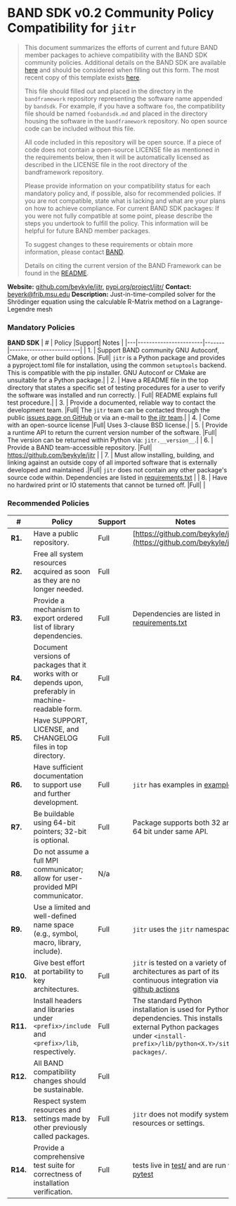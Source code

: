 # BAND SDK v0.2 Community Policy Compatibility for `jitr`


> This document summarizes the efforts of current and future BAND member packages to achieve compatibility with the BAND SDK community policies.  Additional details on the BAND SDK are available [here](https://raw.githubusercontent.com/bandframework/bandframework/main/resources/sdkpolicies/bandsdk.md) and should be considered when filling out this form. The most recent copy of this template exists [here](https://raw.githubusercontent.com/bandframework/bandframework/main/resources/sdkpolicies/template.md).
>
> This file should filled out and placed in the directory in the `bandframework` repository representing the software name appended by `bandsdk`.  For example, if you have a software `foo`, the compatibility file should be named `foobandsdk.md` and placed in the directory housing the software in the `bandframework` repository. No open source code can be included without this file.
>
> All code included in this repository will be open source.  If a piece of code does not contain a open-source LICENSE file as mentioned in the requirements below, then it will be automatically licensed as described in the LICENSE file in the root directory of the bandframework repository.
>
> Please provide information on your compatibility status for each mandatory policy and, if possible, also for recommended policies. If you are not compatible, state what is lacking and what are your plans on how to achieve compliance. For current BAND SDK packages: If you were not fully compatible at some point, please describe the steps you undertook to fulfill the policy. This information will be helpful for future BAND member packages.
>
> To suggest changes to these requirements or obtain more information, please contact [BAND](https://bandframework.github.io/team).
>
> Details on citing the current version of the BAND Framework can be found in the [README](https://github.com/bandframework/bandframework).


**Website:** [github.com/beykyle/jitr](https://github.com/beykyle/jitr), [pypi.org/project/jitr/](https://pypi.org/project/jitr/)
**Contact:** [beyerk@frib.msu.edu](mailto:beyerk@frib.msu.edu)
**Description:** Just-in-time-compiled solver for the Shrödinger equation using the calculable R-Matrix method on a Lagrange-Legendre mesh 

### Mandatory Policies

**BAND SDK**
| # | Policy                 |Support| Notes                   |
|---|-----------------------|-------|-------------------------|
| 1. | Support BAND community GNU Autoconf, CMake, or other build options. |Full| `jitr` is a Python package and provides a pyproject.toml file for installation, using the common `setuptools` backend. This is compatible with the pip installer. GNU Autoconf or CMake are unsuitable for a Python package.|
| 2. | Have a README file in the top directory that states a specific set of testing procedures for a user to verify the software was installed and run correctly. | Full| README explains full test procedure.|
| 3. | Provide a documented, reliable way to contact the development team. |Full| The `jitr` team can be contacted through the public [issues page on GitHub](https://github.com/beykyle/jitr/issues) or via an e-mail to [the jitr team](https://github.com/beykyle/jitr/blob/main/SUPPORT.rst).|
| 4. | Come with an open-source license |Full| Uses 3-clause BSD license.|
| 5. | Provide a runtime API to return the current version number of the software. |Full| The version can be returned within Python via: `jitr.__version__`.|
| 6. | Provide a BAND team-accessible repository. |Full| https://github.com/beykyle/jitr |
| 7. | Must allow installing, building, and linking against an outside copy of all imported software that is externally developed and maintained .|Full| `jitr` does not contain any other package's source code within. Dependencies are listed in [requirements.txt](https://github.com/beykyle/jitr/blob/main/requirements.txt) |
| 8. |  Have no hardwired print or IO statements that cannot be turned off. |Full| |


### Recommended Policies

| # | Policy                 |Support| Notes                   |
|---|------------------------|-------|-------------------------|
|**R1.**| Have a public repository. |Full|  [https://github.com/beykyle/jitr](https://github.com/beykyle/jitr) |
|**R2.**| Free all system resources acquired as soon as they are no longer needed. |Full| |
|**R3.**| Provide a mechanism to export ordered list of library dependencies. |Full| Dependencies are listed in [requirements.txt](https://github.com/beykyle/jitr/blob/main/requirements.txt) |
|**R4.**| Document versions of packages that it works with or depends upon, preferably in machine-readable form.  |Full|  |
|**R5.**| Have SUPPORT, LICENSE, and CHANGELOG files in top directory.  |Full|  |
|**R6.**| Have sufficient documentation to support use and further development.  |Full| `jitr` has examples in [examples/](https://github.com/beykyle/jitr/tree/main/examples) |
|**R7.**| Be buildable using 64-bit pointers; 32-bit is optional. |Full| Package supports both 32 and 64 bit under same API.|
|**R8.**| Do not assume a full MPI communicator; allow for user-provided MPI communicator. |N/a| |
|**R9.**| Use a limited and well-defined name space (e.g., symbol, macro, library, include). |Full| `jitr` uses the `jitr` namespace |
|**R10.**| Give best effort at portability to key architectures. |Full| `jitr` is tested on a variety of architectures as part of its continuous integration via [github actions](https://github.com/beykyle/jitr/tree/main/.github/workflows)|
|**R11.**| Install headers and libraries under `<prefix>/include` and `<prefix>/lib`, respectively. |Full| The standard Python installation is used for Python dependencies. This installs external Python packages under `<install-prefix>/lib/python<X.Y>/site-packages/`.|
|**R12.**| All BAND compatibility changes should be sustainable. |Full| |
|**R13.**| Respect system resources and settings made by other previously called packages. |Full| `jitr` does not modify system resources or settings.|
|**R14.**| Provide a comprehensive test suite for correctness of installation verification. |Full| tests live in [test/](https://github.com/beykyle/jitr/tree/main/test) and are run via [pytest](https://docs.pytest.org/en/stable/)|
